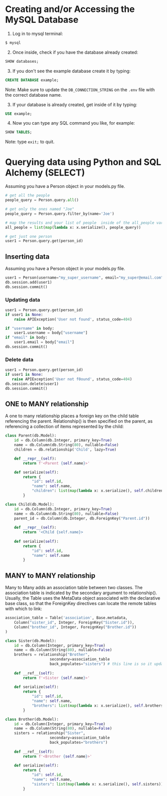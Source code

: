 # Creating and/or Accessing the MySQL Database

1. Log in to mysql terminal:
```sh
$ mysql
```
2. Once inside, check if you have the database already created:
```sql
SHOW databases;
```
3. If you don't see the example database create it by typing:
```sql
CREATE DATABASE example;
```
Note: Make sure to update the `DB_CONNECTION_STRING` on the `.env` file with the correct database name.

3. If your database is already created, get inside of it by typing:
```sql
USE example;
```
4. Now you can type any SQL command you like, for example:
```sql
SHOW TABLES;
```
Note: type `exit;` to quit.


# Querying data using Python and SQL Alchemy (SELECT)

Assuming you have a Person object in your models.py file.

```py
# get all the people
people_query = Person.query.all()

# get only the ones named "Joe"
people_query = Person.query.filter_by(name='Joe')

# map the results and your list of people  inside of the all_people variable
all_people = list(map(lambda x: x.serialize(), people_query))

# get just one person
user1 = Person.query.get(person_id)
 ```

## Inserting data

Assuming you have a Person object in your models.py file.

```py
user1 = Person(username="my_super_username", email="my_super@email.com")
db.session.add(user1)
db.session.commit()
```

### Updating data

```py
user1 = Person.query.get(person_id)
if user1 is None:
    raise APIException('User not found', status_code=404)

if "username" in body:
    user1.username = body["username"]
if "email" in body:
    user1.email = body["email"]
db.session.commit()
```
 
 ### Delete data
 
 ```py
 user1 = Person.query.get(person_id)
if user1 is None:
    raise APIException('User not f0ound', status_code=404)
db.session.delete(user1)
db.session.commit()
 ```

## ONE to MANY relationship
A one to many relationship places a foreign key on the child table referencing the parent. 
Relationship() is then specified on the parent, as referencing a collection of items represented by the child:

```py
class Parent(db.Model):
    id = db.Column(db.Integer, primary_key=True)
    name = db.Column(db.String(80), nullable=False)
    children = db.relationship('Child', lazy=True)

    def __repr__(self):
        return f'<Parent {self.name}>'

    def serialize(self):
        return {
            "id": self.id,
            "name": self.name,
            "children": list(map(lambda x: x.serialize(), self.children))
        }

class Child(db.Model):
    id = db.Column(db.Integer, primary_key=True)
    name = db.Column(db.String(80), nullable=False)
    parent_id = db.Column(db.Integer, db.ForeignKey("Parent.id"))
    
    def __repr__(self):
        return '<Child {self.name}>
        
    def serialize(self):
        return {
            "id": self.id,
            "name": self.name
        }
```

## MANY to MANY relationship
Many to Many adds an association table between two classes. The association table is indicated by the secondary argument to relationship(). Usually, the Table uses the MetaData object associated with the declarative base class, so that the ForeignKey directives can locate the remote tables with which to link:

```py
association_table = Table('association', Base.metadata,
    Column("sister_id", Integer, ForeignKey("Sister.id")),
    Column("brother_id", Integer, ForeignKey("Brother.id"))
)

class Sister(db.Model):
    id = db.Column(Integer, primary_key=True)
    name = db.Column(String(80), nullable=False)
    brothers = relationship("Brother",
                    secondary=association_table
                    back_populates="sisters") # this line is so it updates the field when Sister is updated
                    
    def __ref__(self):
        return f'<Sister {self.name}>'
        
    def serialize(self):
        return {
            "id": self.id,
            "name": self.name,
            "brothers": list(map(lambda x: x.serialize(), self.brothers))
        }

class Brother(db.Model):
    id = db.Column(Integer, primary_key=True)
    name = db.Column(String(80), nullable=False)
    sisters = relationship("Sister",
                    secondary=association_table
                    back_populates="brothers")
                    
    def __ref__(self):
        return f'<Brother {self.name}>'
        
    def serialize(self):
        return {
            "id": self.id,
            "name": self.name,
            "sisters": list(map(lambda x: x.serialize(), self.sisters))
        }
```
